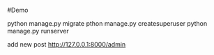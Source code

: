 
#Demo

python manage.py migrate
pthon manage.py createsuperuser
python manage.py runserver

add new post http://127.0.0.1:8000/admin

